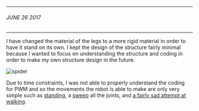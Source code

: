 ___
###### JUNE 26 2017 
___
I have changed the material of the legs to a more rigid material in order to have it stand on its own. I kept the design of the structure fairly minimal because I wanted to focus on understanding the structure and coding in order to make my own structure design in the future.

![spider](https://github.com/sbelofsky/arduinoroboticssummer2017/blob/master/images/20170626_001902.jpg?raw=true)
<p>Due to time constraints, I was not able to properly understand the coding for PWM and so the movements the robot is able to make are only very simple such as <a href="https://github.com/sbelofsky/arduinoroboticssummer2017/blob/master/Final/coding/Robot_PWM_stand.ino">standing</a>, a <a href="https://github.com/sbelofsky/arduinoroboticssummer2017/blob/master/Final/coding/robot_PWM_sweep_all.ino">sweep</a> all the joints, and <a href="https://github.com/sbelofsky/arduinoroboticssummer2017/blob/master/Final/coding/a_very_sad_attempt_at_walking.ino"> a fairly sad attempt at walking</a>.
